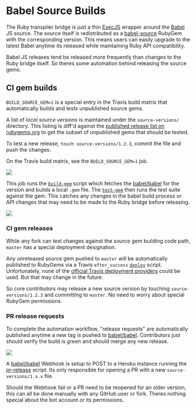 # Babel Source Builds

The Ruby transpiler bridge is just a thin [ExecJS](https://github.com/sstephenson/execjs) wrapper around the [Babel](https://babeljs.io) JS source. The source itself is redistributed as a  [babel-source](https://rubygems.org/gems/babel-source) RubyGem with the corresponding version. This means users can easily upgrade to the latest Babel anytime its released while maintaining Ruby API compatibility.

Babel JS releases tend be released more frequently than changes to the Ruby bridge itself. So theres some automation behind releasing the source gems.

## CI gem builds

`BUILD_SOURCE_GEM=1` is a special entry in the Travis build matrix that automatically builds and tests unpublished source gems.

A list of *local source versions* is maintained under the `source-versions/` directory. This listing is diff'd against the [published release list on rubygems.org](https://rubygems.org/gems/babel-source/versions) to get the subset of unpublished gems that should be tested.

To test a new release, `touch source-versions/1.2.3`, commit the file and push the changes.

On the Travis build matrix, see the `BUILD_SOURCE_GEM=1` job.

[![](https://cloud.githubusercontent.com/assets/137/6420712/347d80cc-be8e-11e4-9114-1bb2991c933d.png)](https://travis-ci.org/babel/ruby-babel-transpiler/builds/52399555)

This job runs the [`build-gem`](https://github.com/babel/ruby-babel-transpiler/blob/master/script/build-gem) script which fetches the [babel/babel](https://github.com/babel/babel) for the version and builds a local `.gem` file. The [`test-gem`](https://github.com/babel/ruby-babel-transpiler/blob/master/script/test-gem) then runs the test suite against the gem. This catches any changes in the babel build process or API changes that may need to be made to the Ruby bridge before releasing.

[![](https://cloud.githubusercontent.com/assets/137/6420733/626d226c-be8e-11e4-8c93-59dd17bab8a1.png)](https://travis-ci.org/babel/ruby-babel-transpiler/jobs/52399556)


### CI gem releases

While any fork can test changes against the source gem building code path, `master` has a special deployment designation.

Any unreleased source gem pushed to `master` will be automatically published to RubyGems via a Travis `after_success` [`deploy`](https://github.com/babel/ruby-babel-transpiler/blob/master/script/deploy) script. Unfortunately, none of the [official Travis deployment providers](http://docs.travis-ci.com/user/deployment/) could be used. But that may change in the future.

So core contributors may release a new source version by touching `source-versions/1.2.3` and committing to `master`. No need to worry about special RubyGem permissions.


### PR release requests

To complete the automation workflow, "release requests" are automatically published anytime a new tag is pushed to [babel/babel](https://github.com/babel/babel/releases). Contributors just should verify the build is green and should merge any new release.

[![](https://cloud.githubusercontent.com/assets/137/6420592/0827ad96-be8d-11e4-8345-de7c8bc05621.png)](https://github.com/babel/ruby-babel-transpiler/pull/111/files)

A [babel/babel](https://github.com/babel/babel/releases) Webhook is setup to POST to a Heroku instance running the [pr-release](https://github.com/babel/ruby-babel-transpiler/blob/heroku/pr-release) script. Its only responsible for opening a PR with a new `source-versions/1.x.x` file.

Should the Webhook fail or a PR need to be reopened for an older version, this can all be done manually with any GitHub user or fork. Theres nothing special about the bot account or its permissions.
